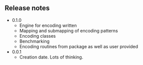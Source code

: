 ## Release notes

* 0.1.0
  * Engine for encoding written
  * Mapping and submapping of encoding patterns
  * Encoding classes
  * Benchmarking
  * Encoding routines from package as well as user provided
* 0.0.1
  * Creation date. Lots of thinking.
